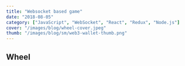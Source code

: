 ```yaml
---
title: "Websocket based game"
date: "2018-08-05"
category: ["JavaScript", "WebSocket", "React", "Redux", "Node.js"]
cover: "/images/blog/wheel-cover.jpeg"
thumb: "/images/blog/sm/web3-wallet-thumb.png"
---
```


## Wheel
